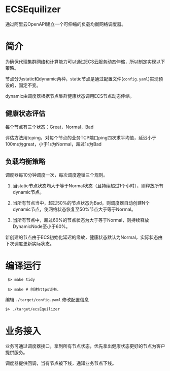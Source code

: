 # ECSEquilizer
通过阿里云OpenAPI建立一个可伸缩的负载均衡网络调度器。

# 简介

为确保代理集群网络和计算能力可以通过ECS云服务动态伸缩，所以制定实现以下策略。

节点分为static和dynamic两种，static节点是通过配置文件(`config.yaml`)实现预设的，固定不变。

dynamic由调度器根据节点集群健康状态调用ECS节点动态伸缩。

## 健康状态评估

每个节点有三个状态：Great，Normal，Bad

评估方法用tcping，对每个节点的业务TCP端口ping四次求平均值，延迟小于100ms为great，小于1s为Normal，超过1s为Bad

## 负载均衡策略

调度器每10分钟调度一次，每次调度遵循三个规则。

1. 当static节点状态均大于等于Normal状态（且持续超过1个小时），则释放所有dynamic节点。

2. 当所有节点当中，超过50%的节点状态为Bad，则调度器自动创建N个dynamic节点，使网络状态恢复至50%节点大于等于Normal。

3. 当所有节点中，超过60%的节点状态为大于等于Normal，则持续释放DynamicNode至小于60%。

新创建的节点由于ECS初始化延迟的缘故，健康状态默认为Normal，实际状态由下次调度更新实际状态。

# 编译运行

``` $> make tidy```

``` $> make # 创建https证书.``` 

编辑 ```./target/config.yaml``` 修改配置信息

``` $> ./target/ecsEquilizer ```

# 业务接入

业务可通过调度器接口，拿到所有节点状态，优先拿出健康状态更好的节点为客户提供服务。

调度器提供回调，当有节点被下线，通知业务节点下线。

